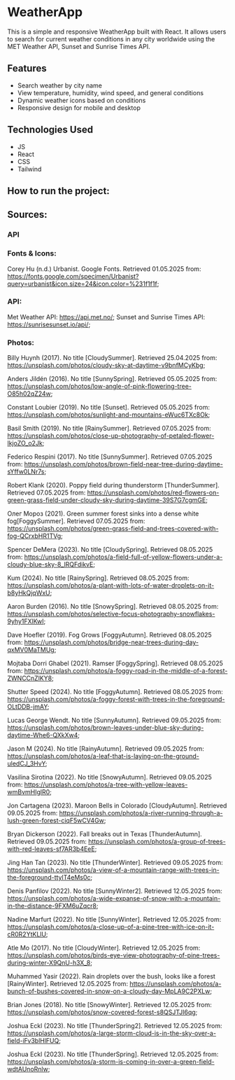 # WeatherApp

This is a simple and responsive WeatherApp built with React. It allows users to search for current weather conditions in any city worldwide using the MET Weather API, Sunset and Sunrise Times API.

## Features

- Search weather by city name
- View temperature, humidity, wind speed, and general conditions
- Dynamic weather icons based on conditions
- Responsive design for mobile and desktop

## Technologies Used

- JS
- React
- CSS
- Tailwind

## How to run the project:

## Sources:

### API

### Fonts & Icons:

Corey Hu (n.d.) Urbanist. Google Fonts. Retrieved 01.05.2025 from: https://fonts.google.com/specimen/Urbanist?query=urbanist&icon.size=24&icon.color=%231f1f1f;

### API:

Met Weather API: https://api.met.no/;
Sunset and Sunrise Times API: https://sunrisesunset.io/api/;

### Photos:

Billy Huynh (2017). No title [CloudySummer]. Retrieved 25.04.2025 from: https://unsplash.com/photos/cloudy-sky-at-daytime-v9bnfMCyKbg;

Anders Jildén (2016). No title [SunnySpring]. Retrieved 05.05.2025 from: https://unsplash.com/photos/low-angle-of-pink-flowering-tree-O85h02qZ24w;

Constant Loubier (2019). No title [Sunset]. Retrieved 05.05.2025 from: https://unsplash.com/photos/sunlight-and-mountains-eWuc6TXc8Ok;

Basil Smith (2019). No title [RainySummer]. Retrieved 07.05.2025 from: https://unsplash.com/photos/close-up-photography-of-petaled-flower-lkjoZO_o2Jk;

Federico Respini (2017). No title [SunnySummer]. Retrieved 07.05.2025 from: https://unsplash.com/photos/brown-field-near-tree-during-daytime-sYffw0LNr7s;

Robert Klank (2020). Poppy field during thunderstorm [ThunderSummer]. Retrieved 07.05.2025 from: https://unsplash.com/photos/red-flowers-on-green-grass-field-under-cloudy-sky-during-daytime-39S7G7cgmGE;

Олег Мороз (2021). Green summer forest sinks into a dense white fog[FoggySummer]. Retrieved 07.05.2025 from: https://unsplash.com/photos/green-grass-field-and-trees-covered-with-fog-QCrxbHR1TVg;

Spencer DeMera (2023). No title [CloudySpring]. Retrieved 08.05.2025 from: https://unsplash.com/photos/a-field-full-of-yellow-flowers-under-a-cloudy-blue-sky-8_lRQFdikvE;

Kum (2024). No title [RainySpring]. Retrieved 08.05.2025 from: https://unsplash.com/photos/a-plant-with-lots-of-water-droplets-on-it-b8yHkQjqWxU;

Aaron Burden (2016). No title [SnowySpring]. Retrieved 08.05.2025 from: https://unsplash.com/photos/selective-focus-photography-snowflakes-9yhy1FXlKwI;

Dave Hoefler (2019). Fog Grows [FoggyAutumn]. Retrieved 08.05.2025 from: https://unsplash.com/photos/bridge-near-trees-during-day-qxMV0MaTMUg;

Mojtaba Dorri Ghabel (2021). Ramser [FoggySpring]. Retrieved 08.05.2025 from: https://unsplash.com/photos/a-foggy-road-in-the-middle-of-a-forest-ZWNCCnZlKY8;

Shutter Speed (2024). No title [FoggyAutumn]. Retrieved 08.05.2025 from: https://unsplash.com/photos/a-foggy-forest-with-trees-in-the-foreground-OLtDDB-jmAY;

Lucas George Wendt. No title [SunnyAutumn]. Retrieved 09.05.2025 from: https://unsplash.com/photos/brown-leaves-under-blue-sky-during-daytime-Whe6-QXkXw4;

Jason M (2024). No title [RainyAutumn]. Retrieved 09.05.2025 from: https://unsplash.com/photos/a-leaf-that-is-laying-on-the-ground-uledCJ_3HvY;

Vasilina Sirotina (2022). No title [SnowyAutumn]. Retrieved 09.05.2025 from: https://unsplash.com/photos/a-tree-with-yellow-leaves-wmBvmHIglR0;

Jon Cartagena (2023). Maroon Bells in Colorado [CloudyAutumn]. Retrieved 09.05.2025 from: https://unsplash.com/photos/a-river-running-through-a-lush-green-forest-ciqF5wCV4Gw;

Bryan Dickerson (2022). Fall breaks out in Texas [ThunderAutumn]. Retrieved 09.05.2025 from: https://unsplash.com/photos/a-group-of-trees-with-red-leaves-sf7AR3b4EeE;

Jing Han Tan (2023). No title [ThunderWinter]. Retrieved 09.05.2025 from: https://unsplash.com/photos/a-view-of-a-mountain-range-with-trees-in-the-foreground-ttylT4eMs0c;

Denis Panfilov (2022). No title [SunnyWinter2]. Retrieved 12.05.2025 from: https://unsplash.com/photos/a-wide-expanse-of-snow-with-a-mountain-in-the-distance-9FXM6uZqcr8;

Nadine Marfurt (2022). No title [SunnyWinter]. Retrieved 12.05.2025 from: https://unsplash.com/photos/a-close-up-of-a-pine-tree-with-ice-on-it-cR0R2YtKLlU;

Atle Mo (2017). No title [CloudyWinter]. Retrieved 12.05.2025 from: https://unsplash.com/photos/birds-eye-view-photography-of-pine-trees-during-winter-X9QnU-h3X_8;

Muhammed Yasir (2022). Rain droplets over the bush, looks like a forest [RainyWinter]. Retrieved 12.05.2025 from: https://unsplash.com/photos/a-bunch-of-bushes-covered-in-snow-on-a-cloudy-day-MpLA9C2PXLw;

Brian Jones (2018). No title [SnowyWinter]. Retrieved 12.05.2025 from: https://unsplash.com/photos/snow-covered-forest-s8QSJTJI6qg;

Joshua Eckl (2023). No title [ThunderSpring2]. Retrieved 12.05.2025 from: https://unsplash.com/photos/a-large-storm-cloud-is-in-the-sky-over-a-field-iFv3blHlFUQ;

Joshua Eckl (2023). No title [ThunderSpring]. Retrieved 12.05.2025 from: https://unsplash.com/photos/a-storm-is-coming-in-over-a-green-field-wdtAUnoRnlw;
